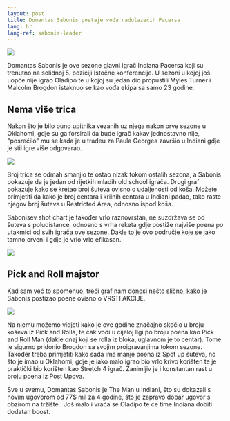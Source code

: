 ```yaml
---
layout: post
title: Domantas Sabonis postaje vođa nadolazećih Pacersa
lang: hr
lang-ref: sabonis-leader
---
```


![]('/assets/sabonis_pacers/sabonis_img.jpg')

Domantas Sabonis je ove sezone glavni igrač Indiana Pacersa koji su trenutno na solidnoj 5. poziciji Istočne konferencije. U sezoni u kojoj još uopće nije igrao Oladipo te u kojoj su jedan dio propustili Myles Turner i Malcolm Brogdon istaknuo se kao vođa ekipa sa samo 23 godine.

<!--more-->

## Nema više trica

Nakon što je bilo puno upitnika vezanih uz njega nakon prve sezone u Oklahomi, gdje su ga forsirali da bude igrač kakav jednostavno nije, "posrećilo" mu se kada je u tradeu za Paula Georgea završio u Indiani gdje je stil igre više odgovarao.

![]('/assets/sabonis_pacers/shots.png')

Broj trica se odmah smanjio te ostao nizak tokom ostalih sezona, a Sabonis pokazuje da je jedan od rijetkih mladih old school igrača. Drugi graf pokazuje kako se kretao broj šuteva ovisno o udaljenosti od koša. Možete primjetiti da kako je broj centara i krilnih centara u Indiani padao, tako raste njegov broj šuteva u Restricted Area, odnosno ispod koša.

Sabonisev shot chart je također vrlo raznovrstan, ne suzdržava se od šuteva s poludistance, odnosno s vrha reketa gdje postiže najviše poena po utakmici od svih igrača ove sezone. Dakle to je ovo područje koje se jako tamno crveni i gdje je vrlo vrlo efikasan.

![]('/assets/sabonis_pacers/sabonis_shotchart_correct.png')

## Pick and Roll majstor

Kad sam već to spomenuo, treći graf nam donosi nešto slično, kako je Sabonis postizao poene ovisno o VRSTI AKCIJE.

![]('/assets/sabonis_pacers/sabonis_plays.png')

Na njemu možemo vidjeti kako je ove godine značajno skočio u broju koševa iz Pick and Rolla, te čak vodi u cijeloj ligi po broju poena kao Pick and Roll Man (dakle onaj koji se rolla iz bloka, uglavnom je to centar). Tome je sigurno pridonio Brogdon sa svojim proigravanjima tokom sezone. Također treba primjetiti kako sada ima manje poena iz Spot up šuteva, no što je imao u Oklahomi, gdje je iako malo igrao bio vrlo krivo korišten te je praktički bio korišten kao Stretch 4 igrač. Zanimljiv je i konstantan rast u broju poena iz Post Upova.

Sve u svemu, Domantas Sabonis je The Man u Indiani, što su dokazali s novim ugovorom od 77$ mil za 4 godine, što je zapravo dobar ugovor s obzirom na tržište.. Još malo i vraća se Oladipo te će time Indiana dobiti dodatan boost.

